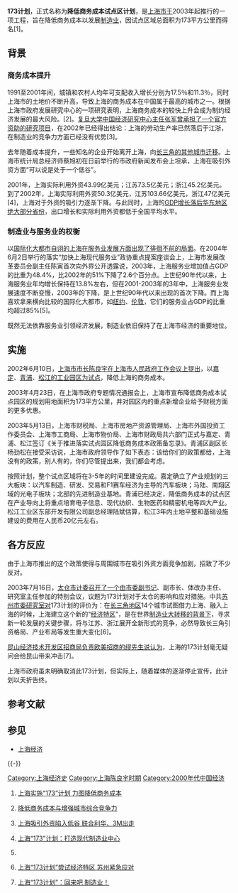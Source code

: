 **173计划**，正式名称为**降低商务成本试点区计划**，是[上海市于](https://zh.wikipedia.org/wiki/上海市 "wikilink")2003年起推行的一项工程，旨在降低商务成本以发展[制造业](../Page/制造业.md "wikilink")，因试点区域总面积为173平方公里而得名\[1\]。

## 背景

### 商务成本提升

1991至2001年间，城镇和农村人均年可支配收入增长分别为17.5％和11.3％，同时上海市的土地价不断升高，导致上海的商务成本在中国属于最高的城市之一。根据上海市政府发展研究中心的一项研究表明，上海商务成本的较快上升会成为制约经济发展的最大风险。\[2\]。[复旦大学中国经济研究中心主任](../Page/复旦大学.md "wikilink")[张军曾承担了一个官方资助的研究项目](https://zh.wikipedia.org/wiki/张军 "wikilink")，在2002年已经得出结论：上海的劳动生产率已然落后于江浙，在制造业的竞争力方面已经没有优势\[3\]。

去年随着成本提升，一些知名的企业开始离开上海，向[长三角的其他城市迁移](https://zh.wikipedia.org/wiki/长三角 "wikilink")。上海市统计局总经济师蔡旭初在日前举行的市政府新闻发布会上坦承，上海在吸引外资方面“可以说是处于一个低谷”。

2001年，上海实际利用外资43.99亿美元；江苏73.5亿美元；浙江45.2亿美元。到了2002年，上海实际利用外资50.3亿美元，江苏103.66亿美元，浙江47亿美元\[4\]，上海对于外资的吸引力逐渐下降。与此同时，上海的[GDP增长落后华东地区绝大部分省份](https://zh.wikipedia.org/wiki/GDP "wikilink")，出口增长和实际利用外资都低于全国平均水平。

### 制造业与服务业的权衡

以[国际化大都市自诩的上海在服务业发展方面出现了徘徊不前的局面](https://zh.wikipedia.org/wiki/国际化大都市 "wikilink")。在2004年6月2日举行的落实“加快上海现代服务业”政协重点提案座谈会上，上海市发展改革委员会副主任陈寅首次向外界公开透露说，2003年，上海服务业增加值占GDP的比重为48.4%，比2002年的51%下降了2.6个百分点。上世纪90年代以来，上海服务业年均增长保持在13.8%左右，但在2001-2003年的3年中，上海服务业发展速度不断变慢，2003年的下降，是上世纪90年代以来出现的首次下降。而上海喜欢拿来横向比较的国际化大都市，如[纽约](../Page/纽约.md "wikilink")、[伦敦](../Page/伦敦.md "wikilink")，它们的服务业占GDP的比重均超过85%\[5\]。

既然无法依靠服务业引领经济发展，制造业依旧保持了在上海市经济的重要地位。

## 实施

2002年6月10日，[上海市市长](https://zh.wikipedia.org/wiki/上海市市长 "wikilink")[陈良宇在](../Page/陈良宇.md "wikilink")[上海市人民政府工作会议上提出](../Page/上海市人民政府.md "wikilink")，以[嘉定](https://zh.wikipedia.org/wiki/嘉定 "wikilink")、[青浦](https://zh.wikipedia.org/wiki/青浦 "wikilink")、[松江的](https://zh.wikipedia.org/wiki/松江 "wikilink")[工业园区为试点](https://zh.wikipedia.org/wiki/工业园区 "wikilink")，降低上海的商务成本。

2003年4月23日，在上海市政府专题情况通报会上，上海市宣布降低商务成本试点园区的规划用地面积为173平方公里，并对园区内的重点新增企业给予财税方面的更多优惠。

2003年5月13日，上海市财税局、上海市房地产资源管理局、上海市外国投资工作委员会、上海市工商局、上海市物价局、上海市财政局共六部门正式与嘉定、青浦、松江签订《关于推进落实试点园区降低商务成本政策备忘录》。青浦区副区长杨劲松在接受采访说，上海市政府领导作了如下表态：该给你们的政策都给，上海没有的政策，别人有的，你们尽管提出来，我们都会考虑。

按照计划，整个试点区域将在3-5年的时间里建设完成。嘉定确立了产业规划的三大板块：以汽车制造、研发、交易和F1赛车经济为主导的汽车板块；马陆、南翔区域的光电子板块；北部的先进制造业基地。青浦已经决定，降低商务成本的试点区在产业导向上将重点培育电子信息、现代纺织、生物医药和精密机电等四大产业。松江工业区东部开发有限公司副总经理陆斌估算，松江3年内土地平整和基础设施建设的费用在人民币20亿元左右。

## 各方反应

由于上海市推出的这个政策使得与周围城市在吸引外资方面竞争加剧，招致了不少反对。

2003年7月16日，[太仓市计委召开了一个由市委副书记](../Page/太仓市.md "wikilink")、副市长、体改办主任、研究室主任参加的特别会议，议题为173计划对于太仓的影响和应对措施。中共[苏州市委研究室对](https://zh.wikipedia.org/wiki/苏州 "wikilink")173计划的评价为：在[长三角地区](https://zh.wikipedia.org/wiki/长三角 "wikilink")14个城市试图借力上海、融入上海的时候，上海建立这个新的“[经济特区](../Page/经济特区.md "wikilink")”，是在世界[制造业大转移的背景下](../Page/制造业.md "wikilink")，寻求新一轮发展的关键步骤，将与江苏、浙江展开全新形式的竞争，必然导致长三角引资格局、产业布局等发生重大变化\[6\]。

[昆山经济技术开发区招商局负责欧美招商的缪先生说认为](https://zh.wikipedia.org/wiki/昆山经济技术开发区 "wikilink")，上海的173计划毫无疑问会给昆山带来冲击\[7\]。

上海市政府虽未明确取消此173计划，但实际上，随着媒体的逐渐停止宣传，此计划以夭折告终。

## 参考文献

## 参见

  - [上海经济](https://zh.wikipedia.org/wiki/上海经济 "wikilink")

{{-}}

[Category:上海经济史](https://zh.wikipedia.org/wiki/Category:上海经济史 "wikilink")
[Category:上海陈良宇时期](https://zh.wikipedia.org/wiki/Category:上海陈良宇时期 "wikilink")
[Category:2000年代中国经济](https://zh.wikipedia.org/wiki/Category:2000年代中国经济 "wikilink")

1.  [上海实施“173”计划
    力图降低商务成本](http://qpinet.qingdao.gov.cn/118default.nsf/45372160a3b8c7b04825671500364d81/eaecf28f17c3193148256d58000c0843?OpenDocument)


2.  [降低商务成本与增强城市综合竞争力](http://www.shanghai.gov.cn/shanghai/node2314/node10820/node10833/userobject21ai23694.html)

3.  [上海吸引外资陷入低谷
    联合利华、3M出走](http://info.news.hc360.com/html/001/002/009/004/63664.htm)


4.  [上海“173”计划：打造现代制造业中心](http://test.ahpc.gov.cn/info.jsp?xxnr_id=137)

5.
6.  [上海“173计划”尝试经济特区
    苏州紧急应对](http://www.jc114.com/swnews/ReadNews.asp?NewsID=543&BigClassName=%C9%CC%CE%F1%B2%C6%BE%AD&SmallClassName=%BD%FA%B3%C7%C9%CC%CE%F1&SpecialID=0)


7.  [上海“173计划”：回来吧
    制造业！](http://news.sina.com.cn/c/2003-06-12/10561162773.html)